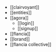 - [[clairvoyant]]
- [[entities]]
- [[agora]]
	- [[login]]
	- [[signup]]
- [[flancia]]
- [[lorand]]
- [[flancia collective]]